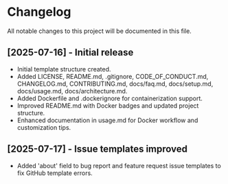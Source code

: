# Changelog

All notable changes to this project will be documented in this file.

## [2025-07-16] - Initial release

- Initial template structure created.
- Added LICENSE, README.md, .gitignore, CODE_OF_CONDUCT.md, CHANGELOG.md, CONTRIBUTING.md, docs/faq.md, docs/setup.md, docs/usage.md, docs/architecture.md.
- Added Dockerfile and .dockerignore for containerization support.
- Improved README.md with Docker badges and updated project structure.
- Enhanced documentation in usage.md for Docker workflow and customization tips.

## [2025-07-17] - Issue templates improved

- Added 'about' field to bug report and feature request issue templates to fix GitHub template errors.
